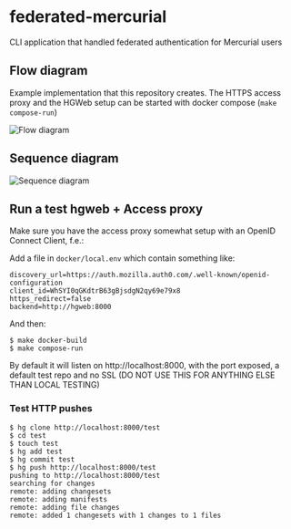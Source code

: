 # federated-mercurial


CLI application that handled federated authentication for Mercurial users

## Flow diagram

Example implementation that this repository creates. The HTTPS access proxy and the HGWeb setup can be started with
docker compose (`make compose-run`)

![Flow diagram](https://raw.githubusercontent.com/mozilla-iam/federated-mercurial/master/docs/img/diagram.png)

## Sequence diagram

![Sequence diagram](https://raw.githubusercontent.com/mozilla-iam/federated-mercurial/master/docs/img/sequence.png)


## Run a test hgweb + Access proxy

Make sure you have the access proxy somewhat setup with an OpenID Connect Client, f.e.:

Add a file in `docker/local.env` which contain something like:
```
discovery_url=https://auth.mozilla.auth0.com/.well-known/openid-configuration
client_id=WhSYI0qGKdtrB63gBjsdgN2qy69e79x8
https_redirect=false
backend=http://hgweb:8000
```

And then:
```
$ make docker-build
$ make compose-run
```

By default it will listen on http://localhost:8000, with the port exposed, a default test repo and no SSL (DO NOT USE
THIS FOR ANYTHING ELSE THAN LOCAL TESTING)


### Test HTTP pushes

```
$ hg clone http://localhost:8000/test
$ cd test
$ touch test
$ hg add test
$ hg commit test
$ hg push http://localhost:8000/test
pushing to http://localhost:8000/test
searching for changes
remote: adding changesets
remote: adding manifests
remote: adding file changes
remote: added 1 changesets with 1 changes to 1 files
```
